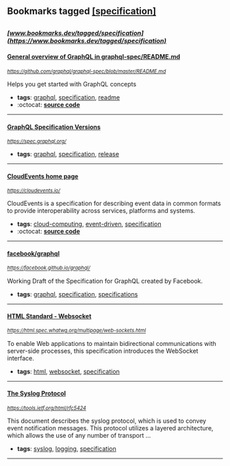 ## Bookmarks tagged [[specification]](https://www.bookmarks.dev/search?q=[specification])

_<sup><sup>[www.bookmarks.dev/tagged/specification](https://www.bookmarks.dev/tagged/specification)</sup></sup>_
---
#### [General overview of GraphQL in graphql-spec/README.md](https://github.com/graphql/graphql-spec/blob/master/README.md)
_<sup>https://github.com/graphql/graphql-spec/blob/master/README.md</sup>_

Helps you get started with GraphQL concepts
* **tags**: [graphql](../tagged/graphql.md), [specification](../tagged/specification.md), [readme](../tagged/readme.md)
* :octocat: **[source code](https://github.com/graphql/graphql-spec)**
---
#### [GraphQL Specification Versions](https://spec.graphql.org/)
_<sup>https://spec.graphql.org/</sup>_

* **tags**: [graphql](../tagged/graphql.md), [specification](../tagged/specification.md), [release](../tagged/release.md)
---
#### [CloudEvents home page](https://cloudevents.io/)
_<sup>https://cloudevents.io/</sup>_

CloudEvents is a specification for describing event data in common formats to provide interoperability across services, platforms and systems.
* **tags**: [cloud-computing](../tagged/cloud-computing.md), [event-driven](../tagged/event-driven.md), [specification](../tagged/specification.md)
* :octocat: **[source code](https://github.com/cloudevents/spec)**
---
#### [facebook/graphql](https://facebook.github.io/graphql/)
_<sup>https://facebook.github.io/graphql/</sup>_

Working Draft of the Specification for GraphQL created by Facebook.
* **tags**: [graphql](../tagged/graphql.md), [specification](../tagged/specification.md), [specifications](../tagged/specifications.md)
---
#### [HTML Standard - Websocket](https://html.spec.whatwg.org/multipage/web-sockets.html)
_<sup>https://html.spec.whatwg.org/multipage/web-sockets.html</sup>_

To enable Web applications to maintain bidirectional communications with server-side processes, this specification introduces the WebSocket interface.
* **tags**: [html](../tagged/html.md), [websocket](../tagged/websocket.md), [specification](../tagged/specification.md)
---
#### [The Syslog Protocol](https://tools.ietf.org/html/rfc5424)
_<sup>https://tools.ietf.org/html/rfc5424</sup>_

This document describes the syslog protocol, which is used to convey
   event notification messages.  This protocol utilizes a layered
   architecture, which allows the use of any number of transport
...
* **tags**: [syslog](../tagged/syslog.md), [logging](../tagged/logging.md), [specification](../tagged/specification.md)
---
